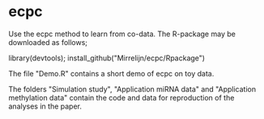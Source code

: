 # ecpc
Use the ecpc method to learn from co-data.
The R-package may be downloaded as follows;

library(devtools); install_github("Mirrelijn/ecpc/Rpackage")

The file "Demo.R" contains a short demo of ecpc on toy data.

The folders "Simulation study", "Application miRNA data" and "Application methylation data" contain the code and data for reproduction of the analyses in the paper.

